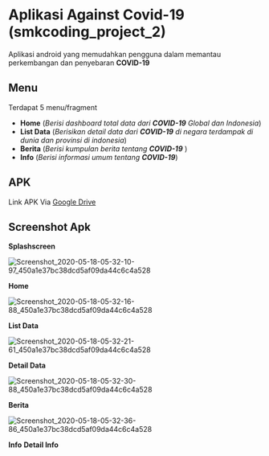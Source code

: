 # Aplikasi Against Covid-19 (smkcoding_project_2)
Aplikasi android yang memudahkan pengguna dalam memantau perkembangan dan penyebaran <b>COVID-19</b>

## Menu
  Terdapat 5 menu/fragment
  - <b>Home</b> (<i>Berisi dashboard total data dari <b>COVID-19</b> Global dan Indonesia</i>)
  - <b>List Data</b> (<i>Berisikan detail data dari <b>COVID-19</b> di negara terdampak di dunia dan provinsi di indonesia</i>)
  - <b>Berita</b> (<i>Berisi kumpulan berita tentang <b>COVID-19</b> </i>)
  - <b>Info</b> (<i>Berisi informasi umum tentang <b>COVID-19</b></i>)
  
## APK
Link APK Via <a href="https://drive.google.com/file/d/11BablVHyGw_JU5E3bzf131XLaiv54jo3/view?usp=sharing">Google Drive</a>

## Screenshot Apk
  <b>Splashscreen</b>

![Screenshot_2020-05-18-05-32-10-97_450a1e37bc38dcd5af09da44c6c4a528](https://user-images.githubusercontent.com/58157142/82162090-0d2c9f80-98cc-11ea-85a3-c1dde029d99c.png)

  <b>Home</b>

![Screenshot_2020-05-18-05-32-16-88_450a1e37bc38dcd5af09da44c6c4a528](https://user-images.githubusercontent.com/58157142/82162124-5250d180-98cc-11ea-935b-dde515e78aec.png)

  <b>List Data</b>

![Screenshot_2020-05-18-05-32-21-61_450a1e37bc38dcd5af09da44c6c4a528](https://user-images.githubusercontent.com/58157142/82162171-abb90080-98cc-11ea-99ee-ae8e99495559.png)

  <b>Detail Data</b>

![Screenshot_2020-05-18-05-32-30-88_450a1e37bc38dcd5af09da44c6c4a528](https://user-images.githubusercontent.com/58157142/82162199-d440fa80-98cc-11ea-803c-270eee21253f.png)

  <b>Berita</b>

![Screenshot_2020-05-18-05-32-36-86_450a1e37bc38dcd5af09da44c6c4a528](https://user-images.githubusercontent.com/58157142/82162222-ff2b4e80-98cc-11ea-9d01-59d8e5370776.png)

  <b>Info</b>
  <b>Detail Info</b>

